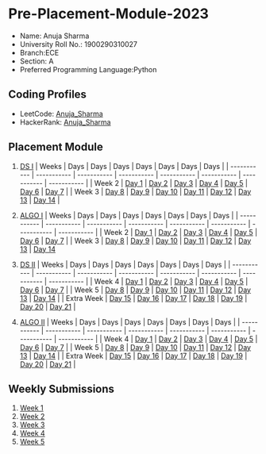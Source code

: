 # Pre-Placement-Module-2023

- Name: Anuja Sharma
- University Roll No.: 1900290310027
- Branch:ECE
- Section: A
- Preferred Programming Language:Python

## Coding Profiles
- LeetCode: [Anuja_Sharma](https://leetcode.com/anuja1601/)
- HackerRank: [Anuja_Sharma](https://www.hackerrank.com/anujasharma210)

## Placement Module
1. [DS I](https://github.com/anuja1601/Pre-Placement-Module-2023/tree/main/DS%20I)
    | Weeks | Days | Days | Days | Days | Days | Days | Days |
    | ----------- | ----------- | ----------- | ----------- | ----------- | ----------- | ----------- | ----------- | 
    | Week 2 | [Day 1](https://github.com/anuja1601/Pre-Placement-Module-2023/tree/main/DS%20I/Day%201) | [Day 2](https://github.com/anuja1601/Pre-Placement-Module-2023/tree/main/DS%20I/Day%202) | [Day 3](https://github.com/anuja1601/Pre-Placement-Module-2023/tree/main/DS%20I/Day%203) | [Day 4](https://github.com/anuja1601/Pre-Placement-Module-2023/tree/main/DS%20I/Day%204) | [Day 5](https://github.com/anuja1601/Pre-Placement-Module-2023/tree/main/DS%20I/Day%205) | [Day 6](https://github.com/anuja1601/Pre-Placement-Module-2023/tree/main/DS%20I/Day%206) | [Day 7](https://github.com/anuja1601/Pre-Placement-Module-2023/tree/main/DS%20I/Day%207) |
    | Week 3 | [Day 8](https://github.com/anuja1601/Pre-Placement-Module-2023/tree/main/DS%20I/Day%208) | [Day 9](https://github.com/anuja1601/Pre-Placement-Module-2023/tree/main/DS%20I/Day%209) | [Day 10](https://github.com/anuja1601/Pre-Placement-Module-2023/tree/main/DS%20I/Day%2010) | [Day 11](https://github.com/anuja1601/Pre-Placement-Module-2023/tree/main/DS%20I/Day%2011) | [Day 12](https://github.com/anuja1601/Pre-Placement-Module-2023/tree/main/DS%20I/Day%2012) | [Day 13](https://github.com/anuja1601/Pre-Placement-Module-2023/tree/main/DS%20I/Day%2013) | [Day 14](https://github.com/anuja1601/Pre-Placement-Module-2023/tree/main/DS%20I/Day%2014) |
    
2. [ALGO I](https://github.com/anuja1601/Pre-Placement-Module-2023/tree/main/ALGO%20I)
    | Weeks | Days | Days | Days | Days | Days | Days | Days |
    | ----------- | ----------- | ----------- | ----------- | ----------- | ----------- | ----------- | ----------- |
    | Week 2 | [Day 1](https://github.com/anuja1601/Pre-Placement-Module-2023/tree/main/ALGO%20I/Day%201) | [Day 2](https://github.com/anuja1601/Pre-Placement-Module-2023/tree/main/ALGO%20I/Day%202) | [Day 3](https://github.com/anuja1601/Pre-Placement-Module-2023/tree/main/ALGO%20I/Day%203) | [Day 4](https://github.com/anuja1601/Pre-Placement-Module-2023/tree/main/ALGO%20I/Day%204) | [Day 5](https://github.com/anuja1601/Pre-Placement-Module-2023/tree/main/ALGO%20I/Day%205) | [Day 6](https://github.com/anuja1601/Pre-Placement-Module-2023/tree/main/ALGO%20I/Day%206) | [Day 7](https://github.com/anuja1601/Pre-Placement-Module-2023/tree/main/ALGO%20I/Day%207) |
    | Week 3 | [Day 8](https://github.com/anuja1601/Pre-Placement-Module-2023/tree/main/ALGO%20I/Day%208) | [Day 9](https://github.com/anuja1601/Pre-Placement-Module-2023/tree/main/ALGO%20I/Day%209) | [Day 10](https://github.com/anuja1601/Pre-Placement-Module-2023/tree/main/ALGO%20I/Day%2010) | [Day 11](https://github.com/anuja1601/Pre-Placement-Module-2023/tree/main/ALGO%20I/Day%2011) | [Day 12](https://github.com/anuja1601/Pre-Placement-Module-2023/tree/main/ALGO%20I/Day%2012) | [Day 13](https://github.com/anuja1601/Pre-Placement-Module-2023/tree/main/ALGO%20I/Day%2013) | [Day 14](https://github.com/anuja1601/Pre-Placement-Module-2023/tree/main/ALGO%20I/Day%2014)  
    
3. [DS II](https://github.com/anuja1601/Pre-Placement-Module-2023/tree/main/DS%20II)
    | Weeks | Days | Days | Days | Days | Days | Days | Days |
    | ----------- | ----------- | ----------- | ----------- | ----------- | ----------- | ----------- | ----------- |
    | Week 4 | [Day 1](https://github.com/anuja1601/Pre-Placement-Module-2023/tree/main/DS%20II/Day%201) | [Day 2](https://github.com/anuja1601/Pre-Placement-Module-2023/tree/main/DS%20II/Day%202) | [Day 3](https://github.com/anuja1601/Pre-Placement-Module-2023/tree/main/DS%20II/Day%203) | [Day 4](https://github.com/anuja1601/Pre-Placement-Module-2023/tree/main/DS%20II/Day%204) | [Day 5](https://github.com/anuja1601/Pre-Placement-Module-2023/tree/main/DS%20II/Day%205) | [Day 6](https://github.com/anuja1601/Pre-Placement-Module-2023/tree/main/DS%20II/Day%206) | [Day 7](https://github.com/anuja1601/Pre-Placement-Module-2023/tree/main/DS%20II/Day%207) | 
    | Week 5 | [Day 8](https://github.com/anuja1601/Pre-Placement-Module-2023/tree/main/DS%20II/Day%208) | [Day 9](https://github.com/anuja1601/Pre-Placement-Module-2023/tree/main/DS%20II/Day%209) | [Day 10](https://github.com/anuja1601/Pre-Placement-Module-2023/tree/main/DS%20II/Day%2010) | [Day 11](https://github.com/anuja1601/Pre-Placement-Module-2023/tree/main/DS%20II/Day%2011) | [Day 12](https://github.com/anuja1601/Pre-Placement-Module-2023/tree/main/DS%20II/Day%2012) | [Day 13](https://github.com/anuja1601/Pre-Placement-Module-2023/tree/main/DS%20II/Day%2013) | [Day 14](https://github.com/anuja1601/Pre-Placement-Module-2023/tree/main/DS%20II/Day%2014) |
    | Extra Week | [Day 15](https://github.com/anuja1601/Pre-Placement-Module-2023/tree/main/DS%20II/Day%2015) | [Day 16](https://github.com/anuja1601/Pre-Placement-Module-2023/tree/main/DS%20II/Day%2016) | [Day 17](https://github.com/anuja1601/Pre-Placement-Module-2023/tree/main/DS%20II/Day%2017) | [Day 18](https://github.com/anuja1601/Pre-Placement-Module-2023/tree/main/DS%20II/Day%2018) | [Day 19](https://github.com/anuja1601/Pre-Placement-Module-2023/tree/main/DS%20II/Day%2019) | [Day 20](https://github.com/anuja1601/Pre-Placement-Module-2023/tree/main/DS%20II/Day%2020) | [Day 21](https://github.com/anuja1601/Pre-Placement-Module-2023/tree/main/DS%20II/Day%2021) |
    
4. [ALGO II](https://github.com/anuja1601/Pre-Placement-Module-2023/tree/main/ALGO%20II)
    | Weeks | Days | Days | Days | Days | Days | Days | Days |
    | ----------- | ----------- | ----------- | ----------- | ----------- | ----------- | ----------- | ----------- |
    | Week 4 | [Day 1](https://github.com/anuja1601/Pre-Placement-Module-2023/tree/main/ALGO%20II/Day%201) | [Day 2](https://github.com/anuja1601/Pre-Placement-Module-2023/tree/main/ALGO%20II/Day%202) | [Day 3](https://github.com/anuja1601/Pre-Placement-Module-2023/tree/main/ALGO%20II/Day%203) | [Day 4](https://github.com/anuja1601/Pre-Placement-Module-2023/tree/main/ALGO%20II/Day%204) | [Day 5](https://github.com/anuja1601/Pre-Placement-Module-2023/tree/main/ALGO%20II/Day%205) | [Day 6](https://github.com/anuja1601/Pre-Placement-Module-2023/tree/main/ALGO%20II/Day%206) | [Day 7](https://github.com/anuja1601/Pre-Placement-Module-2023/tree/main/ALGO%20II/Day%207) |
    | Week 5 | [Day 8](https://github.com/anuja1601/Pre-Placement-Module-2023/tree/main/ALGO%20II/Day%208) | [Day 9](https://github.com/anuja1601/Pre-Placement-Module-2023/tree/main/ALGO%20II/Day%209) | [Day 10](https://github.com/anuja1601/Pre-Placement-Module-2023/tree/main/ALGO%20II/Day%2010) | [Day 11](https://github.com/anuja1601/Pre-Placement-Module-2023/tree/main/ALGO%20II/Day%2011) | [Day 12](https://github.com/anuja1601/Pre-Placement-Module-2023/tree/main/ALGO%20II/Day%2012) | [Day 13](https://github.com/anuja1601/Pre-Placement-Module-2023/tree/main/ALGO%20II/Day%2013) | [Day 14](https://github.com/anuja1601/Pre-Placement-Module-2023/tree/main/ALGO%20II/Day%2014) |
    | Extra Week | [Day 15](https://github.com/anuja1601/Pre-Placement-Module-2023/tree/main/ALGO%20II/Day%2015) | [Day 16](https://github.com/anuja1601/Pre-Placement-Module-2023/tree/main/ALGO%20II/Day%2016) | [Day 17](https://github.com/anuja1601/Pre-Placement-Module-2023/tree/main/ALGO%20II/Day%2017) | [Day 18](https://github.com/anuja1601/Pre-Placement-Module-2023/tree/main/ALGO%20II/Day%2018) | [Day 19](https://github.com/anuja1601/Pre-Placement-Module-2023/tree/main/ALGO%20II/Day%2019) | [Day 20](https://github.com/anuja1601/Pre-Placement-Module-2023/tree/main/ALGO%20II/Day%2020) | [Day 21](https://github.com/anuja1601/Pre-Placement-Module-2023/tree/main/ALGO%20II/Day%2021) |

## Weekly Submissions
1. [Week 1](https://github.com/anuja1601/Pre-Placement-Module-2023/tree/main/Weekly%20Submissions/Week%201)
2. [Week 2](https://github.com/anuja1601/Pre-Placement-Module-2023/tree/main/Weekly%20Submissions/Week%202)
3. [Week 3](https://github.com/anuja1601/Pre-Placement-Module-2023/tree/main/Weekly%20Submissions/Week%203)
4. [Week 4](https://github.com/anuja1601/Pre-Placement-Module-2023/tree/main/Weekly%20Submissions/Week%204)
5. [Week 5](https://github.com/anuja1601/Pre-Placement-Module-2023/tree/main/Weekly%20Submissions/Week%205)

